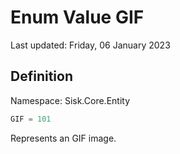 # Enum Value GIF
Last updated: Friday, 06 January 2023

## Definition
Namespace: Sisk.Core.Entity

```csharp
GIF = 101
```

Represents an GIF image.

